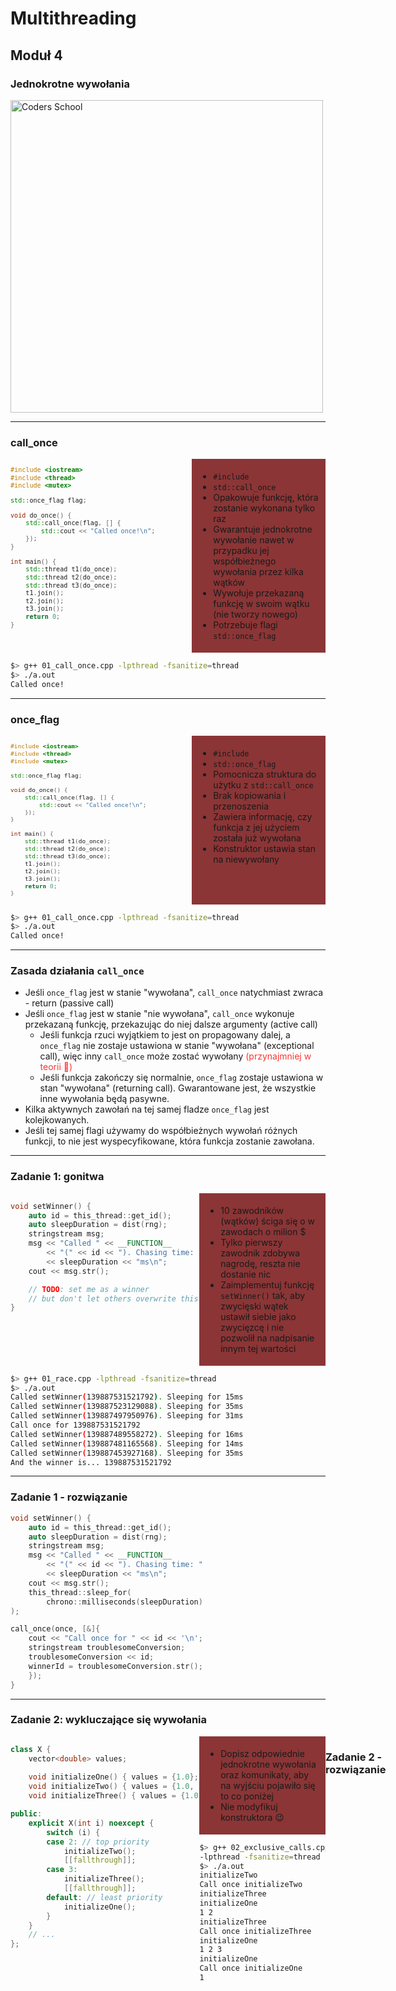 <!-- .slide: data-background="#111111" -->

# Multithreading

## Moduł 4

### Jednokrotne wywołania

<a href="https://coders.school">
    <img width="500" data-src="../coders_school_logo.png" alt="Coders School" class="plain">
</a>

___
<!-- .slide: style="font-size: .9em" -->

### call_once

<div style="display: flex;">

<div style="width: 60%; font-size: .85em;">

```c++
#include <iostream>
#include <thread>
#include <mutex>

std::once_flag flag;

void do_once() {
    std::call_once(flag, [] {
        std::cout << "Called once!\n";
    });
}

int main() {
    std::thread t1(do_once);
    std::thread t2(do_once);
    std::thread t3(do_once);
    t1.join();
    t2.join();
    t3.join();
    return 0;
}
```
<!-- .element: class="fragment fade-in" -->
</div>

<div style="width: 40%; background-color: #8B3536; padding: 5px 10px;">

* <!-- .element: class="fragment fade-in" --> <code>#include <mutex></code>
* <!-- .element: class="fragment fade-in" --> <code>std::call_once</code>
* <!-- .element: class="fragment fade-in" --> Opakowuje funkcję, która zostanie wykonana tylko raz
* <!-- .element: class="fragment fade-in" --> Gwarantuje jednokrotne wywołanie nawet w przypadku jej współbieżnego wywołania przez kilka wątków
* <!-- .element: class="fragment fade-in" --> Wywołuje przekazaną funkcję w swoim wątku (nie tworzy nowego)
* <!-- .element: class="fragment fade-in" --> Potrzebuje flagi <code>std::once_flag</code>

</div> <!-- .element: class="fragment fade-in" -->

</div>

```bash
$> g++ 01_call_once.cpp -lpthread -fsanitize=thread
$> ./a.out
Called once!
```
<!-- .element: class="fragment fade-in" -->

___
<!-- .slide: style="font-size: .9em" -->

### once_flag

<div style="display: flex;">

<div style="width: 60%; font-size: .8em;">

```c++
#include <iostream>
#include <thread>
#include <mutex>

std::once_flag flag;

void do_once() {
    std::call_once(flag, [] {
        std::cout << "Called once!\n";
    });
}

int main() {
    std::thread t1(do_once);
    std::thread t2(do_once);
    std::thread t3(do_once);
    t1.join();
    t2.join();
    t3.join();
    return 0;
}

```
<!-- .element: class="fragment fade-in" -->
</div>

<div style="width: 40%; background-color: #8B3536; padding: 5px 10px; font-size: 1em;">

* <!-- .element: class="fragment fade-in" --> <code>#include <mutex></code>
* <!-- .element: class="fragment fade-in" --> <code>std::once_flag</code>
* <!-- .element: class="fragment fade-in" --> Pomocnicza struktura do użytku z <code>std::call_once</code>
* <!-- .element: class="fragment fade-in" --> Brak kopiowania i przenoszenia
* <!-- .element: class="fragment fade-in" --> Zawiera informację, czy funkcja z jej użyciem została już wywołana
* <!-- .element: class="fragment fade-in" --> Konstruktor ustawia stan na niewywołany

</div> <!-- .element: class="fragment fade-in" -->

</div>

```bash
$> g++ 01_call_once.cpp -lpthread -fsanitize=thread
$> ./a.out
Called once!
```
<!-- .element: class="fragment fade-in" -->

___

### Zasada działania `call_once`

* <!-- .element: class="fragment fade-in" --> Jeśli <code>once_flag</code> jest w stanie "wywołana", <code>call_once</code> natychmiast zwraca - return (passive call)
* <!-- .element: class="fragment fade-in" --> Jeśli <code>once_flag</code> jest w stanie "nie wywołana", <code>call_once</code> wykonuje przekazaną funkcję, przekazując do niej dalsze argumenty (active call)
  * <!-- .element: class="fragment fade-in" --> Jeśli funkcja rzuci wyjątkiem to jest on propagowany dalej, a <code>once_flag</code> nie zostaje ustawiona w stanie "wywołana" (exceptional call), więc inny <code>call_once</code> może zostać wywołany <span style="color: #f33">(przynajmniej w teorii 🙂)</span>
  * <!-- .element: class="fragment fade-in" --> Jeśli funkcja zakończy się normalnie, <code>once_flag</code> zostaje ustawiona w stan "wywołana" (returning call). Gwarantowane jest, że wszystkie inne wywołania będą pasywne.
* <!-- .element: class="fragment fade-in" --> Kilka aktywnych zawołań na tej samej fladze <code>once_flag</code> jest kolejkowanych.
* <!-- .element: class="fragment fade-in" --> Jeśli tej samej flagi używamy do współbieżnych wywołań różnych funkcji, to nie jest wyspecyfikowane, która funkcja zostanie zawołana.

___
<!-- .slide: style="font-size: .85em" -->

### Zadanie 1: gonitwa

<div style="display: flex;">

<div style="width: 60%;">

```c++
void setWinner() {
    auto id = this_thread::get_id();
    auto sleepDuration = dist(rng);
    stringstream msg;
    msg << "Called " << __FUNCTION__
        << "(" << id << "). Chasing time: "
        << sleepDuration << "ms\n";
    cout << msg.str();

    // TODO: set me as a winner
    // but don't let others overwrite this!
}

```
<!-- .element: class="fragment fade-in" -->
</div>

<div style="width: 40%; background-color: #8B3536; padding: 5px 10px;">

* <!-- .element: class="fragment fade-in" --> 10 zawodników (wątków) ściga się o w zawodach o milion $
* <!-- .element: class="fragment fade-in" --> Tylko pierwszy zawodnik zdobywa nagrodę, reszta nie dostanie nic
* <!-- .element: class="fragment fade-in" --> Zaimplementuj funkcję <code>setWinner()</code> tak, aby zwycięski wątek ustawił siebie jako zwycięzcę i nie pozwolił na nadpisanie innym tej wartości

</div> <!-- .element: class="fragment fade-in" -->

</div>

```bash
$> g++ 01_race.cpp -lpthread -fsanitize=thread
$> ./a.out
Called setWinner(139887531521792). Sleeping for 15ms
Called setWinner(139887523129088). Sleeping for 35ms
Called setWinner(139887497950976). Sleeping for 31ms
Call once for 139887531521792
Called setWinner(139887489558272). Sleeping for 16ms
Called setWinner(139887481165568). Sleeping for 14ms
Called setWinner(139887453927168). Sleeping for 35ms
And the winner is... 139887531521792
```
<!-- .element: class="fragment fade-in" -->

___

### Zadanie 1 - rozwiązanie

```c++
void setWinner() {
    auto id = this_thread::get_id();
    auto sleepDuration = dist(rng);
    stringstream msg;
    msg << "Called " << __FUNCTION__
        << "(" << id << "). Chasing time: "
        << sleepDuration << "ms\n";
    cout << msg.str();
    this_thread::sleep_for(
        chrono::milliseconds(sleepDuration)
);

call_once(once, [&]{
    cout << "Call once for " << id << '\n';
    stringstream troublesomeConversion;
    troublesomeConversion << id;
    winnerId = troublesomeConversion.str();
    });
}
```
<!-- .element: class="fragment fade-in" -->

___
<!-- .slide: style="font-size: .88em" -->

### Zadanie 2: wykluczające się wywołania

<div style="display: flex;">

<div style="width: 60%;">

```c++
class X {
    vector<double> values;
    
    void initializeOne() { values = {1.0}; }
    void initializeTwo() { values = {1.0, 2.0}; }
    void initializeThree() { values = {1.0, 2.0, 3.0}; }

public:
    explicit X(int i) noexcept {
        switch (i) {
        case 2: // top priority
            initializeTwo();
            [[fallthrough]];
        case 3:
            initializeThree();
            [[fallthrough]];
        default: // least priority
            initializeOne();
        }
    }
    // ...
};

```
<!-- .element: class="fragment fade-in" -->
</div>

<div style="width: 40%;">

<div style="background-color: #8B3536; padding: 5px 10px;">

* <!-- .element: class="fragment fade-in" --> Dopisz odpowiednie jednokrotne wywołania oraz komunikaty, aby na wyjściu pojawiło się to co poniżej
* <!-- .element: class="fragment fade-in" --> Nie modyfikuj konstruktora 😉

</div> <!-- .element: class="fragment fade-in" -->

```bash
$> g++ 02_exclusive_calls.cpp
-lpthread -fsanitize=thread
$> ./a.out
initializeTwo
Call once initializeTwo
initializeThree
initializeOne
1 2
initializeThree
Call once initializeThree
initializeOne
1 2 3
initializeOne
Call once initializeOne
1
```
<!-- .element: class="fragment fade-in" -->

</div>

___
<!-- .slide: style="font-size: .88em" -->

### Zadanie 2 - rozwiązanie

```c++
class X {
    once_flag once;
    vector<double> values;
    
    void initializeOne() {
        cout << __FUNCTION__ << '\n';
        call_once(once, [&]{
            cout << "Call once initializeOne\n";
            values = {1.0};
        });
    }

    void initializeTwo() {
        cout << __FUNCTION__ << '\n';
        call_once(once, [&]{
            cout << "Call once initializeTwo\n";
            values = {1.0, 2.0};
        });
    }

    void initializeThree() {
        cout << __FUNCTION__ << '\n';
        call_once(once, [&]{
            cout << "Call once initializeThree\n";
            values = {1.0, 2.0, 3.0};
        });
    }
    // ...
};
```
<!-- .element: class="fragment fade-in" -->

